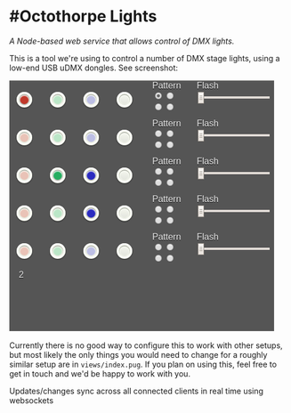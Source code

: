 # #Octothorpe Lights

*A Node-based web service that allows control of DMX lights.*

This is a tool we're using to control a number of DMX stage lights, using a low-end USB uDMX dongles. See screenshot:

![Octothorpe Lights](screenshot.png)

Currently there is no good way to configure this to work with other setups, but most likely the only things you would
need to change for a roughly similar setup are in `views/index.pug`. If you plan on using this, feel free to get in
touch and we'd be happy to work with you.

Updates/changes sync across all connected clients in real time using websockets
